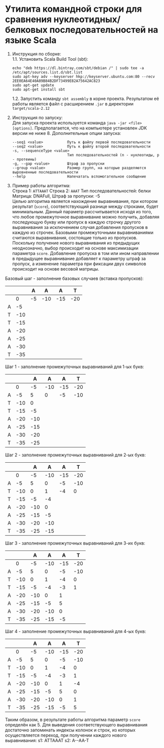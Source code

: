 # Утилита командной строки для сравнения нуклеотидных/белковых последовательностей на языке Scala

1. Инструкция по сборке:  
  1.1. Установить Scala Build Tool (sbt):
    ```
    echo "deb https://dl.bintray.com/sbt/debian /" | sudo tee -a /etc/apt/sources.list.d/sbt.list
    sudo apt-key adv --keyserver hkp://keyserver.ubuntu.com:80 --recv 2EE0EA64E40A89B84B2DF73499E82A75642AC823
    sudo apt-get update
    sudo apt-get install sbt
    ```  
    1.2. Запустить команду ```sbt assembly``` в корне проекта. Результатом её работы является файл с расширением ```.jar``` в директории ```target/scala-2.12```


2. Инструкция по запуску:  
  Для запуска проекта используется команда ```java -jar <file> [options]```. Предполагается, что на компьютере установлен JDK версии не ниже 8.
  Дополнительные опции запуска:
    ```
    --seq1 <value>           Путь к файлу первой последовательности
    --seq2 <value>           Путь к файлу второй последовательности
    -s, --sequenceType <value>
                             Тип последовательностей (n - нуклеотиды, p - протеины)
    -g, --gap <value>        Штраф за пропуски
    --group <value>          Размер групп, на которые разделяются выровненные последовательности
    --help                   Напечатать вспомогательное сообщение
    ```
  
3. Пример работы алгоритма:  
  Строка 1: ```ATTAAAT```
  Строка 2: ```AAAT```
  Тип последовательностей: белки
  Матрица: DNAFull,
  Штраф за пропуски: -5  
  Целью алгоритма является нахождение выравнивания, при котором результат (```score```), соответствующий разнице между строками, будет минимальным. Данный параметр рассчитывается исходя из того, что любое промежуточное выравнивание можно получить, добавляя последующую букву или пропуск в каждую строчку другого выравнивания за исключением случая добавления пропусков в каждую из строчек. Базовыми промежуточными выравниваниями считаются выравнивания, состоящие только из пропусков.  
  Поскольку получение нового выравнивания из предыдущих неоднозначно, выбор происходит на основе максимизации параметра ```score```. Добавление пропуска в том или ином направлении в предыдущее выравнивание добавляет к параметру штраф за пропуск, а изменение параметра при фиксации двух символов происходит на основе весовой матрицы.
  
  Базовый шаг - заполнение базовых случаев (вставка пропусков): 
  
  |   	|     	| A  	| A   	| A   	| T   	|
  |---	|-----	|----	|-----	|-----	|-----	|
  |   	| 0   	| -5 	| -10 	| -15 	| -20 	|
  | A 	| -5  	|    	|     	|     	|     	|
  | T 	| -10 	|    	|     	|     	|     	|
  | T 	| -15 	|    	|     	|     	|     	|
  | A 	| -20 	|    	|     	|     	|     	|
  | A 	| -25 	|    	|     	|     	|     	|
  | A 	| -30 	|    	|     	|     	|     	|
  | T 	| -35 	|    	|     	|     	|     	|
  
  Шаг 1 - заполнение промежуточных выравниваний для 1-ых букв:  
  
  |   	|     	| A   	| A   	| A   	| T   	|
  |---	|-----	|-----	|-----	|-----	|-----	|
  |   	| 0   	| -5  	| -10 	| -15 	| -20 	|
  | A 	| -5  	|  5  	| 0   	| -5  	| -10 	|
  | T 	| -10 	| 0   	|     	|     	|     	|
  | T 	| -15 	| -5  	|     	|     	|     	|
  | A 	| -20 	| -10 	|     	|     	|     	|
  | A 	| -25 	| -15 	|     	|     	|     	|
  | A 	| -30 	| -20 	|     	|     	|     	|
  | T 	| -35 	| -25 	|     	|     	|     	|
  
  Шаг 2 - заполнение промежуточных выравниваний для 2-ых букв:  

  |   	|     	| A   	| A   	| A   	| T   	|
  |---	|-----	|-----	|-----	|-----	|-----	|
  |   	| 0   	| -5  	| -10 	| -15 	| -20 	|
  | A 	| -5  	|  5  	| 0   	| -5  	| -10 	|
  | T 	| -10 	| 0   	| 1   	| -4  	| 0   	|
  | T 	| -15 	| -5  	| -4  	|     	|     	|
  | A 	| -20 	| -10 	| 0   	|     	|     	|
  | A 	| -25 	| -15 	| -5  	|     	|     	|
  | A 	| -30 	| -20 	| -10 	|     	|     	|
  | T 	| -35 	| -25 	| -15 	|     	|     	|
  
  Шаг 3 - заполнение промежуточных выравниваний для 3-их букв:  

  |   	|     	| A   	| A   	| A   	| T   	|
  |---	|-----	|-----	|-----	|-----	|-----	|
  |   	| 0   	| -5  	| -10 	| -15 	| -20 	|
  | A 	| -5  	|  5  	| 0   	| -5  	| -10 	|
  | T 	| -10 	| 0   	| 1   	| -4  	| 0   	|
  | T 	| -15 	| -5  	| -4  	| -3  	| 1   	|
  | A 	| -20 	| -10 	| 0   	| 1   	|     	|
  | A 	| -25 	| -15 	| -5  	| 5   	|     	|
  | A 	| -30 	| -20 	| -10 	| 0   	|     	|
  | T 	| -35 	| -25 	| -15 	| -5  	|     	|
  
  Шаг 4 - заполнение промежуточных выравниваний для 4-ых букв: 
  
  |   	|     	| A   	| A   	| A   	| T   	|
  |---	|-----	|-----	|-----	|-----	|-----	|
  |   	| 0   	| -5  	| -10 	| -15 	| -20 	|
  | A 	| -5  	| 5   	| 0   	| -5  	| -10 	|
  | T 	| -10 	| 0   	| 1   	| -4  	| 0   	|
  | T 	| -15 	| -5  	| -4  	| -3  	| 1   	|
  | A 	| -20 	| -10 	| 0   	| 1   	| -4  	|
  | A 	| -25 	| -15 	| -5  	| 5   	| 0   	|
  | A 	| -30 	| -20 	| -10 	| 0   	| 1   	|
  | T 	| -35 	| -25 	| -15 	| -5  	| 5   	|
  
  Таким образом, в результате работы алгоритма параметр ```score``` определён как 5. Для выведения соответствующего выравнивания достаточно запоминать индексы колонок и строк, из которых осуществляется переход, при получении каждого нового выравнивания:
  s1: ATTAAAT
  s2: A--AA-T
 
